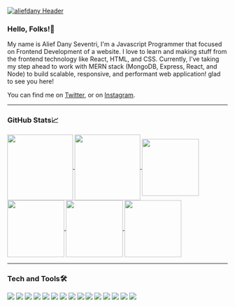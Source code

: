 
[![aliefdany 
Header](https://raw.githubusercontent.com/aliefdany/aliefdany/master/assets/readme_header.png)](https://aliefdany.me/)

### Hello, Folks!👋
My name is Alief Dany Seventri, I'm a Javascript Programmer that focused on Frontend Development of a website. I love to learn and making stuff from the frontend technology like React, HTML, and CSS. Currently, I've taking my step ahead to work with MERN stack (MongoDB, Express, React, and Node) to build scalable, responsive, and performant web application! glad to see you here!

You can find me on [Twitter][1], or on [Instagram][2].

[1]: https://twitter.com/aliefdany
[2]: https://instagram.com/aliefdany

<hr/>

### GitHub Stats📈
<a href="https://github.com/anuraghazra/github-readme-stats"> 
<img height="150px" align="center" src="https://github-readme-stats.vercel.app/api?username=aliefdany&count_private=true&show_icons=true&hide=stars,issues,contribs&theme=merko"/>
</a>

<a href="https://github.com/anuraghazra/github-readme-stats">
  <img height="150px" align="center" src="https://github-readme-stats.vercel.app/api/top-langs/?username=aliefdany&layout=compact&theme=merko"/>
</a>

<a align="center" href="https://github.com/aliefdant/adopt-me">
  <img height="130px" align="center" src="https://github-readme-stats.vercel.app/api/pin/?username=aliefdany&repo=adopt-me&theme=merko&"/>
</a>

<a href="https://github.com/aliefdant/portfolio-website">
  <img height="130px" align="center" src="https://github-readme-stats.vercel.app/api/pin/?username=aliefdany&repo=portfolio-website&theme=merko"/>
</a>

<a align="center" href="https://github.com/aliefdant/microsoft-landingpage-redesign">
  <img height="130px" align="center" src="https://github-readme-stats.vercel.app/api/pin/?username=aliefdany&repo=microsoft-landingpage-redesign&theme=merko"/>
</a>

<a align="center" href="https://github.com/aliefdant/whatson-indonesia">
  <img height="130px" align="center" src="https://github-readme-stats.vercel.app/api/pin/?username=aliefdany&repo=whatson-indonesia&theme=merko"/>
</a>

<hr/>

### Tech and Tools🛠️

![](https://img.shields.io/badge/Editor-VSCode-blue?logo=visualstudiocode)
![](https://img.shields.io/badge/OS-Ubuntu-blue?logo=ubuntu)
![](https://img.shields.io/badge/Code-Javascript-blue?logo=javascript)
![](https://img.shields.io/badge/Code-CSS-blue?logo=css3)
![](https://img.shields.io/badge/Code-HTML-blue?logo=html5)
![](https://img.shields.io/badge/Code-React-blue?logo=react)
![](https://img.shields.io/badge/Code-Node-blue?logo=nodedotjs)
![](https://img.shields.io/badge/DB-Mongo-blue?logo=mongodb)
![](https://img.shields.io/badge/Server-Express-blue?logo=express)
![](https://img.shields.io/badge/Shell-Bash-blue?logo=gnubash)
![](https://img.shields.io/badge/Cloud-DigitalOcean-blue?logo=digitalocean)
![](https://img.shields.io/badge/Tools-ESLint-blue?logo=eslint)
![](https://img.shields.io/badge/Tools-Prettier-blue?logo=prettier)
![](https://img.shields.io/badge/Tools-Babel-blue?logo=babel)
![](https://img.shields.io/badge/Tools-NPM-blue?logo=npm)




<!--
**aliefdany/aliefdany** is a ✨ _special_ ✨ repository because its `README.md` (this file) appears on your GitHub profile.

Here are some ideas to get you started:

- 🔭 I’m currently working on ...
- 🌱 I’m currently learning ...
- 👯 I’m looking to collaborate on ...
- 🤔 I’m looking for help with ...
- 💬 Ask me about ...
- 📫 How to reach me: ...
- 😄 Pronouns: ...
- ⚡ Fun fact: ...
-->
